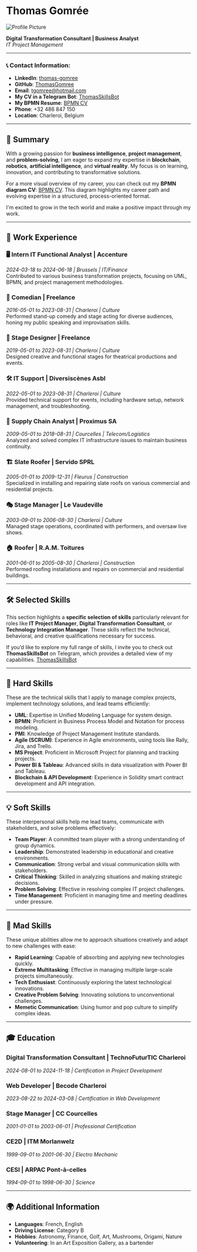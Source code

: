 # Thomas Gomrée

![Profile Picture](![Tom](Image1.jpg)) 

**Digital Transformation Consultant | Business Analyst**  
*IT Project Management*  

---

### 📞 Contact Information:
- **LinkedIn**: [thomas-gomree](https://linkedin.com/in/thomas-gomree)
- **GitHub**: [ThomasGomree](https://github.com/thomasgomree)
- **Email**: tgomree@hotmail.com
- **My CV in a Telegram Bot**: [ThomasSkillsBot](https://t.me/ThomasSkillsbot)
- **My BPMN Resume**: [BPMN CV](https://modeler.camunda.io/share/5d412c1d-dcff-4bc0-a708-d64c75ef9cf0)
- **Phone**: +32 486 847 150
- **Location**: Charleroi, Belgium

---

## 🎯 Summary

With a growing passion for **business intelligence**, **project management**, and **problem-solving**, I am eager to expand my expertise in **blockchain**, **robotics**, **artificial intelligence**, and **virtual reality**. My focus is on learning, innovation, and contributing to transformative solutions.

For a more visual overview of my career, you can check out my **BPMN diagram CV**: [BPMN CV](https://modeler.camunda.io/share/5d412c1d-dcff-4bc0-a708-d64c75ef9cf0). This diagram highlights my career path and evolving expertise in a structured, process-oriented format.

I'm excited to grow in the tech world and make a positive impact through my work.

---

## 💼 Work Experience

### 🖥️ Intern IT Functional Analyst | **Accenture**  
*2024-03-18 to 2024-06-18 | Brussels | IT/Finance*  
Contributed to various business transformation projects, focusing on UML, BPMN, and project management methodologies.

### 🎤 Comedian | **Freelance**  
*2016-05-01 to 2023-08-31 | Charleroi | Culture*  
Performed stand-up comedy and stage acting for diverse audiences, honing my public speaking and improvisation skills.

### 🎨 Stage Designer | **Freelance**  
*2019-05-01 to 2023-08-31 | Charleroi | Culture*  
Designed creative and functional stages for theatrical productions and events.

### 🛠️ IT Support | **Diversiscènes Asbl**  
*2022-05-01 to 2023-08-31 | Charleroi | Culture*  
Provided technical support for events, including hardware setup, network management, and troubleshooting.

### 🏢 Supply Chain Analyst | **Proximus SA**  
*2009-05-01 to 2018-08-31 | Courcelles | Telecom/Logistics*  
Analyzed and solved complex IT infrastructure issues to maintain business continuity.

### 🏗️ Slate Roofer | **Servido SPRL**  
*2005-01-01 to 2009-12-31 | Fleurus | Construction*  
Specialized in installing and repairing slate roofs on various commercial and residential projects.

### 🎭 Stage Manager | **Le Vaudeville**  
*2003-09-01 to 2006-08-30 | Charleroi | Culture*  
Managed stage operations, coordinated with performers, and oversaw live shows.

### 🏠 Roofer | **R.A.M. Toitures**  
*2001-06-01 to 2005-08-30 | Charleroi | Construction*  
Performed roofing installations and repairs on commercial and residential buildings.

---

## 🛠️ Selected Skills

This section highlights a **specific selection of skills** particularly relevant for roles like **IT Project Manager**, **Digital Transformation Consultant**, or **Technology Integration Manager**. These skills reflect the technical, behavioral, and creative qualifications necessary for success.

If you’d like to explore my full range of skills, I invite you to check out **ThomasSkillsBot** on Telegram, which provides a detailed view of my capabilities. [ThomasSkillsBot](https://t.me/ThomasSkillsbot)

---

## 🚀 Hard Skills

These are the technical skills that I apply to manage complex projects, implement technology solutions, and lead teams efficiently:

- **UML**: Expertise in Unified Modeling Language for system design.
- **BPMN**: Proficient in Business Process Model and Notation for process modeling.
- **PMI**: Knowledge of Project Management Institute standards.
- **Agile (SCRUM)**: Experience in Agile environments, using tools like Rally, Jira, and Trello.
- **MS Project**: Proficient in Microsoft Project for planning and tracking projects.
- **Power BI & Tableau**: Advanced skills in data visualization with Power BI and Tableau.
- **Blockchain & API Development**: Experience in Solidity smart contract development and API integration.

---

## 💡 Soft Skills

These interpersonal skills help me lead teams, communicate with stakeholders, and solve problems effectively:

- **Team Player**: A committed team player with a strong understanding of group dynamics.
- **Leadership**: Demonstrated leadership in educational and creative environments.
- **Communication**: Strong verbal and visual communication skills with stakeholders.
- **Critical Thinking**: Skilled in analyzing situations and making strategic decisions.
- **Problem Solving**: Effective in resolving complex IT project challenges.
- **Time Management**: Proficient in managing time and meeting deadlines under pressure.

---

## 🎨 Mad Skills

These unique abilities allow me to approach situations creatively and adapt to new challenges with ease:

- **Rapid Learning**: Capable of absorbing and applying new technologies quickly.
- **Extreme Multitasking**: Effective in managing multiple large-scale projects simultaneously.
- **Tech Enthusiast**: Continuously exploring the latest technological innovations.
- **Creative Problem Solving**: Innovating solutions to unconventional challenges.
- **Memetic Communication**: Using humor and pop culture to simplify complex ideas.

---

## 🎓 Education

### Digital Transformation Consultant | **TechnoFuturTIC Charleroi**  
*2024-08-01 to 2024-11-18 | Certification in Project Development*

### Web Developer | **Becode Charleroi**  
*2023-08-22 to 2024-03-08 | Certification in Web Development*

### Stage Manager | **CC Courcelles**  
*2001-01-01 to 2003-06-01 | Professional Certification*

### CE2D | **ITM Morlanwelz**  
*1999-09-01 to 2001-06-30 | Electro Mechanic*

### CESI | **ARPAC Pont-à-celles**  
*1994-09-01 to 1998-06-30 | Science*

---

## 🌍 Additional Information

- **Languages**: French, English  
- **Driving License**: Category B  
- **Hobbies**: Astronomy, Finance, Golf, Art, Mushrooms, Origami, Nature  
- **Volunteering**: In an Art Exposition Gallery, as a bartender


